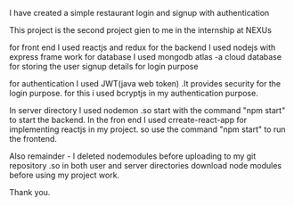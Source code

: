 I have created a simple restaurant login and signup with authentication

This project is the second project gien to me in the internship at NEXUs 

for front end I used reactjs and redux 
for the backend I used nodejs with express frame work
for database I used mongodb atlas -a cloud database for storing the user signup details for login purpose


for authentication I used JWT(java web token) .It provides security for the login purpose.
for this i used bcryptjs in my authentication purpose.

In server directory I used nodemon .so start with the command "npm start" to start the backend.
In the fron end I used crreate-react-app for implementing reactjs in my project. so use the command "npm start" to run the frontend.

Also remainder - I deleted nodemodules before uploading to my git repository .so in both user and server directories download node modules before using my project work.

Thank you.
